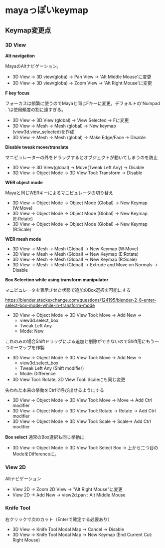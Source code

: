 # mayaっぽいkeymap

## Keymap変更点

### 3D View

**Alt navigation**

MayaのAltナビゲーション。

* 3D View → 3D view(globa) → Pan View → 'Alt Middle Mouse'に変更
* 3D View → 3D view(globa) → Zoom View → 'Alt Right Mouse'に変更


**F key focus**

フォーカスは頻繁に使うのでMayaと同じFキーに変更。デフォルトの'Numpad . 'は使用頻度の割に遠すぎる。

* 3D View → 3D View (global) → View Selected → Fに変更
* 3D View → Mesh → Mesh (global) → New keymap (view3d.view_selected)を作成
* 3D View → Mesh → Mesh (global) → Make Edge/Face → Disable


**Disable tweak move/translate**

マニピュレーターの外をドラッグするとオブジェクトが動いてしまうのを防止

* 3D View → 3D View(global) → Move(Tweak Left Any) → Disable
* 3D View → Object Mode → 3D View Tool: Transform → Disable

**WER object mode**

Mayaと同じWERキーによるマニピュレータの切り替え

* 3D View → Object Mode → Object Mode (Global) → New Keymap (W:Move)
* 3D View → Object Mode → Object Mode (Global) → New Keymap (E:Rotate)
* 3D View → Object Mode → Object Mode (Global) → New Keymap (R:Scale)

**WER mesh mode**

* 3D View → Mesh → Mesh (Global) → New Keymap (W:Move)
* 3D View → Mesh → Mesh (Global) → New Keymap (E:Rotate)
* 3D View → Mesh → Mesh (Global) → New Keymap (R:Scale)
* 3D View → Mesh → Mesh (Global) → Extrude and Move on Normals → Disable

**Box Selection while using transform manipulator**

マニピュレータを表示させた状態で追加のBox選択を可能にする

https://blender.stackexchange.com/questions/124195/blender-2-8-enter-select-box-mode-while-in-transform-mode

* 3D View → Object Mode → 3D View Tool: Move → Add New →
    * view3d.select_box
    * Tweak Left Any
    * Mode: New

これのみの場合Shiftドラッグによる追加と削除ができないのでShift用にもう一つキーマップを作製

* 3D View → Object Mode → 3D View Tool: Move → Add New →
    * view3d.select_box
    * Tweak Left Any (Shift modifier)
    * Mode: Difference
* 3D View Tool: Rotate, 3D View Tool: Scaleにも同じ変更

失われた本来の挙動をCtrlで呼び出せるようにする

* 3D View → Object Mode → 3D View Tool: Move → Move → Add Ctrl modifier
* 3D View → Object Mode → 3D View Tool: Rotate → Rotate → Add Ctrl modifier
* 3D View → Object Mode → 3D View Tool: Scale → Scale→ Add Ctrl modifier

**Box select**
通常のBox選択も同じ挙動に
* 3D View -> Object Mode -> 3D View Tool: Select Box -> 上から二つ目のModeをDifferenceに。

### View 2D

Altナビゲーション

* View 2D →  Zoom 2D View → "Alt Right Mouse"に変更
* View 2D → Add New → view2d.pan : Alt Middle Mouse

### Knife Tool

右クリックで次のカット（Enterで確定する必要あり）
* 3D View -> Knife Tool Modal Map -> Cancel -> Disable
* 3D View -> Knife Tool Modal Map -> New Keymap (End Current Cut: Right Mouse)
